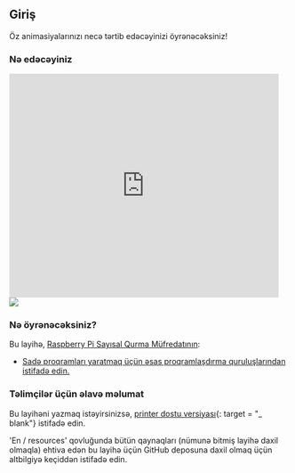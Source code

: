 ## Giriş

Öz animasiyalarınızı necə tərtib edəcəyinizi öyrənəcəksiniz!

### Nə edəcəyiniz

<div class="scratch-preview">
  <iframe allowtransparency="true" width="485" height="402" src="https://scratch.mit.edu/projects/embed/26818098/?autostart=false" frameborder="0"></iframe>
  <img src="images/space-final.png">
</div>

### Nə öyrənəcəksiniz?

Bu layihə, [Raspberry Pi Sayısal Qurma Müfredatının](http://rpf.io/curriculum):

+ [Sadə proqramları yaratmaq üçün əsas proqramlaşdırma quruluşlarından istifadə edin.](https://www.raspberrypi.org/curriculum/programming/creator)

### Təlimçilər üçün əlavə məlumat

Bu layihəni yazmaq istəyirsinizsə, [printer dostu versiyası](https://projects.raspberrypi.org/en/projects/lost-in-space/print){: target = "_ blank"} istifadə edin.

'En / resources' qovluğunda bütün qaynaqları (nümunə bitmiş layihə daxil olmaqla) ehtiva edən bu layihə üçün GitHub deposuna daxil olmaq üçün altbilgiyə keçiddən istifadə edin.